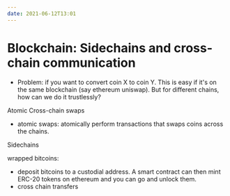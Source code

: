 ```yaml
---
date: 2021-06-12T13:01
---
```


# Blockchain: Sidechains and cross-chain communication

- Problem: if you want to convert coin X to coin Y. This is easy if it's on the same blockchain (say ethereum uniswap). But for different chains, how can we do it trustlessly?

Atomic Cross-chain swaps
- atomic swaps: atomically perform transactions that swaps coins across the chains.

Sidechains

wrapped bitcoins:
- deposit bitcoins to a custodial address. A smart contract can then mint ERC-20 tokens on ethereum and you can go and unlock them. 
- cross chain transfers
